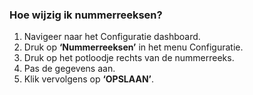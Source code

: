 ### Hoe wijzig ik nummerreeksen?
1.	Navigeer naar het Configuratie dashboard.
2.	Druk op **‘Nummerreeksen’** in het menu Configuratie. 
3.	Druk op het potloodje rechts van de nummerreeks.
4.	Pas de gegevens aan.
5.	Klik vervolgens op **‘OPSLAAN’**.
